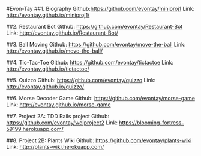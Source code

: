 #Evon-Tay
##1. Biography
Github:https://github.com/evontay/miniproj1
Link: http://evontay.github.io/miniproj1/

##2. Restaurant Bot
Github: https://github.com/evontay/Restaurant-Bot
Link: http://evontay.github.io/Restaurant-Bot/

##3. Ball Moving
Github: https://github.com/evontay/move-the-ball
Link: http://evontay.github.io/move-the-ball/

##4. Tic-Tac-Toe
Github: https://github.com/evontay/tictactoe
Link: http://evontay.github.io/tictactoe/

##5. Quizzo
Github: https://github.com/evontay/quizzo
Link: http://evontay.github.io/quizzo/

##6. Morse Decoder Game
Github: https://github.com/evontay/morse-game
Link: http://evontay.github.io/morse-game

##7. Project 2A: TDD Rails project
Github: https://github.com/evontay/wdiproject2
Link: https://blooming-fortress-59199.herokuapp.com/

##8. Project 2B: Plants Wiki
Github: https://github.com/evontay/plants-wiki
Link: http://plants-wiki.herokuapp.com/
